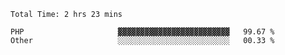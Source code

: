 <!--START_SECTION:waka-->

```text
Total Time: 2 hrs 23 mins

PHP                     ▓▓▓▓▓▓▓▓▓▓▓▓▓▓▓▓▓▓▓▓▓▓▓▓▓   99.67 %
Other                   ░░░░░░░░░░░░░░░░░░░░░░░░░   00.33 %
```

<!--END_SECTION:waka-->

